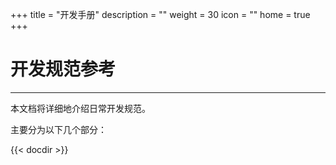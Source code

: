 +++
title = "开发手册"
description = ""
weight = 30
icon = ""
home = true
+++

# 开发规范参考
---

本文档将详细地介绍日常开发规范。

主要分为以下几个部分：

{{< docdir >}}
